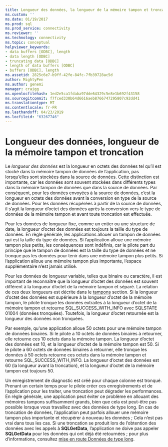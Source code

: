 ```yaml
---
title: Longueur des données, la longueur de la mémoire tampon et troncation | Microsoft Docs
ms.custom: ''
ms.date: 01/19/2017
ms.prod: sql
ms.prod_service: connectivity
ms.reviewer: ''
ms.technology: connectivity
ms.topic: conceptual
helpviewer_keywords:
- data buffers [ODBC], length
- data length [ODBC]
- truncating data [ODBC]
- length of data buffers [ODBC]
- buffers [ODBC], length
ms.assetid: 2825c6e7-b9ff-42fe-84fc-7fb39728ac5d
author: MightyPen
ms.author: genemi
manager: craigg
ms.openlocfilehash: 1ed2e5ca1fdaba97dde64329c5e8e1b692f43158
ms.sourcegitcommit: f7fced330b64d6616aeb8766747295807c92dd41
ms.translationtype: MT
ms.contentlocale: fr-FR
ms.lasthandoff: 04/23/2019
ms.locfileid: "63267746"
---
```

# <a name="data-length-buffer-length-and-truncation"></a>Longueur des données, longueur de la mémoire tampon et troncation
Le *longueur des données* est la longueur en octets des données tel qu’il est stocké dans la mémoire tampon de données de l’application, pas lorsqu’elles sont stockées dans la source de données. Cette distinction est importante, car les données sont souvent stockées dans différents types dans la mémoire tampon de données que dans la source de données. Par conséquent, pour les données envoyées à la source de données, c’est la longueur en octets des données avant la conversion en type de la source de données. Pour les données récupérées à partir de la source de données, il s’agit la longueur d’octet des données après la conversion vers le type de données de la mémoire tampon et avant toute troncation est effectuée.  
  
 Pour les données de longueur fixe, comme un entier ou une structure de date, la longueur d’octet des données est toujours la taille du type de données. En règle générale, les applications allouer un tampon de données qui est la taille du type de données. Si l’application alloue une mémoire tampon plus petits, les conséquences sont indéfinis, car le pilote part du principe que le tampon de données est la taille du type de données et ne tronque pas les données pour tenir dans une mémoire tampon plus petits. Si l’application alloue une mémoire tampon plus importante, l’espace supplémentaire n’est jamais utilisé.  
  
 Pour les données de longueur variable, telles que binaire ou caractère, il est important de reconnaître que la longueur d’octet des données est souvent différent à la longueur d’octet de la mémoire tampon et séparé. La relation de ces deux longueurs est décrite dans le [tampons](../../../odbc/reference/develop-app/buffers.md) section. Si la longueur d’octet des données est supérieure à la longueur d’octet de la mémoire tampon, le pilote tronque les données extraites à la longueur d’octet de la mémoire tampon et retourne SQL_SUCCESS_WITH_INFO avec SQLSTATE 01004 (données tronquées). Toutefois, la longueur d’octet retournée est la longueur des données non tronquées.  
  
 Par exemple, qu'une application alloue 50 octets pour une mémoire tampon de données binaires. Si le pilote a 10 octets de données binaires à retourner, elle retourne ces 10 octets dans la mémoire tampon. La longueur d’octet des données est 10, et la longueur d’octet de la mémoire tampon est 50. Si le pilote a 60 octets de données binaires à retourner, elle tronque les données à 50 octets retourne ces octets dans la mémoire tampon et retourne SQL_SUCCESS_WITH_INFO. La longueur d’octet des données est 60 (la longueur avant la troncation), et la longueur d’octet de la mémoire tampon est toujours 50.  
  
 Un enregistrement de diagnostic est créé pour chaque colonne est tronqué. Prenant un certain temps pour le pilote créer ces enregistrements et de l’application pour les traiter, une troncation peut dégrader les performances. En règle générale, une application peut éviter ce problème en allouant des mémoires tampons suffisamment grands, bien que cela est peut-être pas possible lorsque vous travaillez avec des données de type long. En cas de troncation de données, l’application peut parfois allouer une mémoire tampon plus importante et récupérer à nouveau les données ; Cela n’est pas vrai dans tous les cas. Si une troncation se produit lors de l’obtention des données avec les appels à **SQLGetData**, l’application ne doive pas appeler **SQLGetData** pour les données qui ont déjà été retournées ; pour plus d’informations, consultez [mise en route Données de type long](../../../odbc/reference/develop-app/getting-long-data.md).
